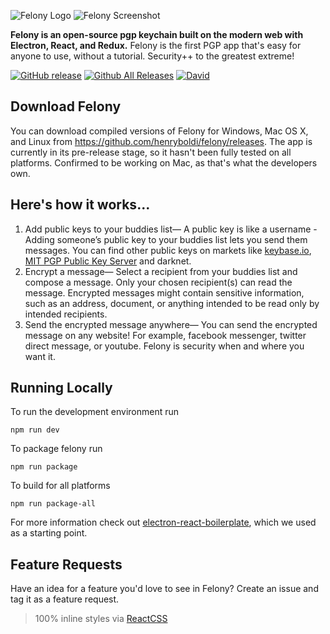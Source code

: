 ![Felony Logo](http://i.imgur.com/gqG7XoQ.png)
![Felony Screenshot](http://i.imgur.com/0e1ZOLp.png)

**Felony is an open-source pgp keychain built on the modern web with Electron, React, and Redux.** Felony is the first PGP app that's easy for anyone to use, without a tutorial. Security++ to the greatest extreme!

[![GitHub release](https://img.shields.io/github/release/henryboldi/felony.svg?maxAge=2592000)]()
[![Github All Releases](https://img.shields.io/github/downloads/henryboldi/felony/total.svg?maxAge=2592000)]()
[![David](https://david-dm.org/henryboldi/felony.svg)]()

## Download Felony
You can download compiled versions of Felony for Windows, Mac OS X, and Linux from https://github.com/henryboldi/felony/releases. The app is currently in its pre-release stage, so it hasn't been fully tested on all platforms. Confirmed to be working on Mac, as that's what the developers own.

## Here's how it works...
1. Add public keys to your buddies list— A public key is like a username - Adding someone’s public key to your buddies list lets you send them messages. You can find other public keys on markets like [keybase.io](https://keybase.io/), [MIT PGP Public Key Server](https://pgp.mit.edu/) and darknet.
2. Encrypt a message— Select a recipient from your buddies list and compose a message. Only your chosen recipient(s) can read the message. Encrypted messages might contain sensitive information, such as an address, document, or anything intended to be read only by intended recipients.
3. Send the encrypted message anywhere— You can send the encrypted message on any website! For example, facebook messenger, twitter direct message, or youtube. Felony is security when and where you want it.

## Running Locally
To run the development environment run
```
npm run dev
```
To package felony run
```
npm run package
```
To build for all platforms
```
npm run package-all
```
For more information check out [electron-react-boilerplate](https://github.com/chentsulin/electron-react-boilerplate), which we used as a starting point.

## Feature Requests
Have an idea for a feature you'd love to see in Felony? Create an issue and tag it as a feature request.

> 100% inline styles via [ReactCSS](http://reactcss.com/)
